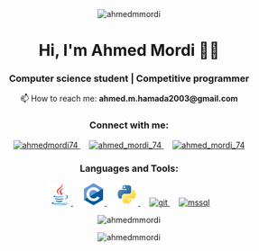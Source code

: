 <div align="center">
    <img src="https://komarev.com/ghpvc/?username=ahmedmmordi&label=Profile%20views&color=0e75b6&style=flat" alt="ahmedmmordi" />
</div>

<h1 align="center">Hi, I'm Ahmed Mordi 👨‍💻</h1>

<h3 align="center">Computer science student | Competitive programmer</h3>

<p align="center">
    📫 How to reach me: <strong>ahmed.m.hamada2003@gmail.com</strong>
</p>

<h3 align="center">Connect with me:</h3>

<p align="center">
    <a href="https://linkedin.com/in/ahmedmordi74" target="_blank">
        <img src="https://raw.githubusercontent.com/rahuldkjain/github-profile-readme-generator/master/src/images/icons/Social/linked-in-alt.svg" alt="ahmedmordi74" height="30" width="40" />
    </a>
    &nbsp;&nbsp;&nbsp;
    <a href="https://codeforces.com/profile/ahmed_mordi_74" target="blank">
        <img src="https://raw.githubusercontent.com/rahuldkjain/github-profile-readme-generator/master/src/images/icons/Social/codeforces.svg" alt="ahmed_mordi_74" height="30" width="40" />
    </a>
    &nbsp;&nbsp;&nbsp;
    <a href="https://www.leetcode.com/ahmed_mordi_74" target="blank">
        <img src="https://raw.githubusercontent.com/rahuldkjain/github-profile-readme-generator/master/src/images/icons/Social/leet-code.svg" alt="ahmed_mordi_74" height="30" width="40" />
    </a>
</p>


<h3 align="center">Languages and Tools:</h3>

<p align="center">
    <a href="https://www.java.com" target="_blank" rel="noreferrer">
        <img src="https://raw.githubusercontent.com/devicons/devicon/master/icons/java/java-original.svg" alt="java" width="40" height="40"/>
    </a>
    &nbsp;&nbsp;&nbsp;
    <a href="https://www.cprogramming.com/" target="_blank" rel="noreferrer">
        <img src="https://raw.githubusercontent.com/devicons/devicon/master/icons/c/c-original.svg" alt="c" width="40" height="40" />
    </a>
    &nbsp;&nbsp;&nbsp;
    <a href="https://www.python.org" target="_blank" rel="noreferrer">
        <img src="https://raw.githubusercontent.com/devicons/devicon/master/icons/python/python-original.svg" alt="python" width="40" height="40" />
    </a>
    &nbsp;&nbsp;&nbsp;
    <a href="https://git-scm.com/" target="_blank" rel="noreferrer">
        <img src="https://www.vectorlogo.zone/logos/git-scm/git-scm-icon.svg" alt="git" width="40" height="40"/>
    </a>
    &nbsp;&nbsp;&nbsp;
    <a href="https://www.microsoft.com/en-us/sql-server" target="_blank" rel="noreferrer">
        <img src="https://www.svgrepo.com/show/303229/microsoft-sql-server-logo.svg" alt="mssql" width="40" height="40"/>
    </a>
</p>

<p align="center">
    <img src="https://github-readme-stats.vercel.app/api?username=ahmedmmordi&show_icons=true&locale=en" alt="ahmedmmordi" />
</p>

<p align="center">
    <img src="https://github-readme-stats.vercel.app/api/top-langs?username=ahmedmmordi&show_icons=true&locale=en&layout=compact" alt="ahmedmmordi" />
</p>
